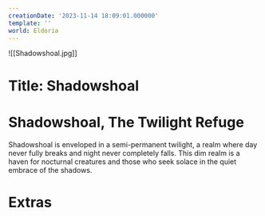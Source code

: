 ```yaml
---
creationDate: '2023-11-14 18:09:01.000000'
template: ''
world: Eldoria
---
```

![[Shadowshoal.jpg]]

# Title: Shadowshoal

# Shadowshoal, The Twilight Refuge
Shadowshoal is enveloped in a semi-permanent twilight, a realm where day never fully breaks and night never completely falls. This dim realm is a haven for nocturnal creatures and those who seek solace in the quiet embrace of the shadows.

# Extras

